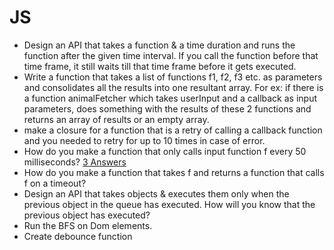 # JS
* Design an API that takes a function & a time duration and runs the function after the given time interval. If you call the function before that time frame, it still waits till that time frame before it gets executed. 
* Write a function that takes a list of functions f1, f2, f3 etc. as parameters and consolidates all the results into one resultant array. For ex: if there is a function animalFetcher which takes userInput and a callback as input parameters, does something with the results of these 2 functions and returns an array of results or an empty array.
* make a closure for a function that is a retry of calling a callback function and you needed to retry for up to 10 times in case of error.
* How do you make a function that only calls input function f every 50 milliseconds?  [3 Answers](https://www.glassdoor.com/Interview/How-do-you-make-a-function-that-only-calls-input-function-f-every-50-milliseconds-QTN_1842921.htm) 
* How do you make a function that takes f and returns a function that calls f on a timeout? 
* Design an API that takes objects & executes them only when the previous object in the queue has executed. How will you know that the previous object has executed?
* Run the BFS on Dom elements.
* Create debounce function
